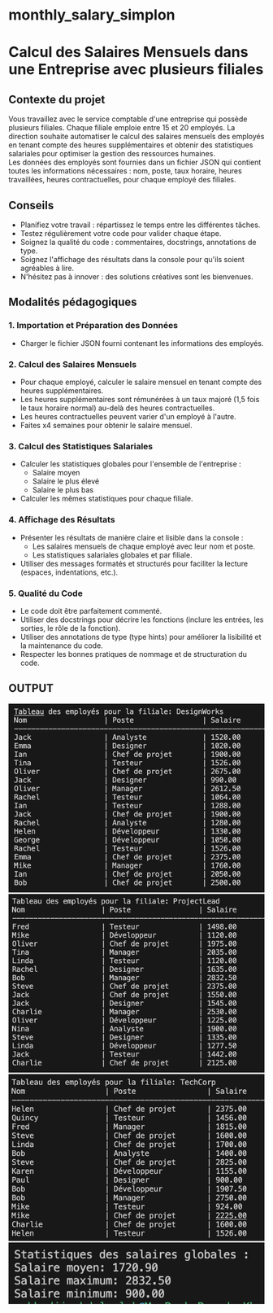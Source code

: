 # monthly_salary_simplon

# Calcul des Salaires Mensuels dans une Entreprise avec plusieurs filiales

## Contexte du projet

Vous travaillez avec le service comptable d'une entreprise qui possède plusieurs filiales. Chaque filiale emploie entre 15 et 20 employés. La direction souhaite automatiser le calcul des salaires mensuels des employés en tenant compte des heures supplémentaires et obtenir des statistiques salariales pour optimiser la gestion des ressources humaines.  
Les données des employés sont fournies dans un fichier JSON qui contient toutes les informations nécessaires : nom, poste, taux horaire, heures travaillées, heures contractuelles, pour chaque employé des filiales.

## Conseils
- Planifiez votre travail : répartissez le temps entre les différentes tâches.
- Testez régulièrement votre code pour valider chaque étape.
- Soignez la qualité du code : commentaires, docstrings, annotations de type.
- Soignez l'affichage des résultats dans la console pour qu'ils soient agréables à lire.
- N'hésitez pas à innover : des solutions créatives sont les bienvenues.

## Modalités pédagogiques

### 1. Importation et Préparation des Données
- Charger le fichier JSON fourni contenant les informations des employés.

### 2. Calcul des Salaires Mensuels
- Pour chaque employé, calculer le salaire mensuel en tenant compte des heures supplémentaires.
- Les heures supplémentaires sont rémunérées à un taux majoré (1,5 fois le taux horaire normal) au-delà des heures contractuelles.
- Les heures contractuelles peuvent varier d'un employé à l'autre.
- Faites x4 semaines pour obtenir le salaire mensuel.

### 3. Calcul des Statistiques Salariales
- Calculer les statistiques globales pour l'ensemble de l'entreprise :
  - Salaire moyen
  - Salaire le plus élevé
  - Salaire le plus bas
- Calculer les mêmes statistiques pour chaque filiale.

### 4. Affichage des Résultats
- Présenter les résultats de manière claire et lisible dans la console :
  - Les salaires mensuels de chaque employé avec leur nom et poste.
  - Les statistiques salariales globales et par filiale.
- Utiliser des messages formatés et structurés pour faciliter la lecture (espaces, indentations, etc.).

### 5. Qualité du Code
- Le code doit être parfaitement commenté.
- Utiliser des docstrings pour décrire les fonctions (inclure les entrées, les sorties, le rôle de la fonction).
- Utiliser des annotations de type (type hints) pour améliorer la lisibilité et la maintenance du code.
- Respecter les bonnes pratiques de nommage et de structuration du code.

## OUTPUT

![img](images/img_salary_Designworks.png)
![img](images/img_salary_projectlead.png)
![img](images/img_salary_techcorps.png)
![img](images/img_satistiques.png)


